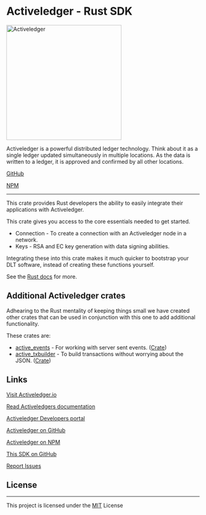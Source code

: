 # Activeledger - Rust SDK

<img src="https://www.activeledger.io/wp-content/uploads/2018/09/Asset-23.png" alt="Activeledger" width="300"/>

Activeledger is a powerful distributed ledger technology.
Think about it as a single ledger updated simultaneously in multiple locations.
As the data is written to a ledger, it is approved and confirmed by all other locations.

[GitHub](https://github.com/activeledger/activeledger)

[NPM](https://www.npmjs.com/package/@activeledger/activeledger)

---

This crate provides Rust developers the ability to easily integrate their applications
with Activeledger.

This crate gives you access to the core essentials needed to get started.
* Connection - To create a connection with an Activeledger node in a network.
* Keys - RSA and EC key generation with data signing abilities.

Integrating these into this crate makes it much quicker to bootstrap your DLT software, instead of
creating these functions yourself.

See the [Rust docs]() for more.

## Additional Activeledger crates
Adhearing to the Rust mentality of keeping things small we have created other crates that can be used in conjunction
with this one to add additional functionality.

These crates are:
* [active_events](https://github.com/activeledger/SDK-Rust-Events) - For working with server sent events. ([Crate](https://crates.io/crates/active_sse))
* [active_txbuilder](https://github.com/activeledger/SDK-Rust-TxBuilder) - To build transactions without worrying about the JSON. ([Crate](https://crates.io/crates/active_tx))

## Links
[Visit Activeledger.io](https://activeledger.io/)

[Read Activeledgers documentation](https://github.com/activeledger/activeledger/blob/master/docs/en-gb/README.md)

[Activeledger Developers portal](https://developers.activeledger.io)

[Activeledger on GitHub](https://github.com/activeledger/activeledger)

[Activeledger on NPM](https://www.npmjs.com/package/@activeledger/activeledger)

[This SDK on GitHub](https://github.com/activeledger/SDK-Rust)

[Report Issues](https://github.com/activeledger/SDK-Rust/issues)

## License

---

This project is licensed under the [MIT](https://github.com/activeledger/activeledger/blob/master/LICENSE) License
